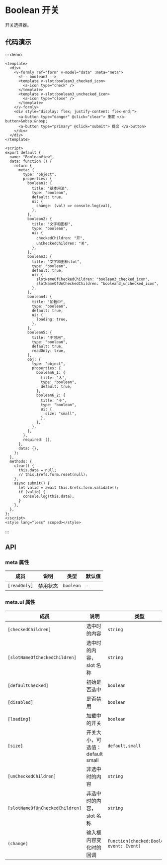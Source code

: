 # Boolean 开关

开关选择器。

## 代码演示

::: demo

```vue
<template>
  <div>
    <v-formly ref="form" v-model="data" :meta="meta">
      <!-- boolean3 -->
      <template v-slot:boolean3_checked_icon>
        <a-icon type="check" />
      </template>
      <template v-slot:boolean3_unchecked_icon>
        <a-icon type="close" />
      </template>
    </v-formly>
    <div style="display: flex; justify-content: flex-end;">
      <a-button type="danger" @click="clear"> 重置 </a-button>&nbsp;&nbsp;
      <a-button type="primary" @click="submit"> 提交 </a-button>
    </div>
  </div>
</template>

<script>
export default {
  name: "BooleanView",
  data: function () {
    return {
      meta: {
        type: "object",
        properties: {
          boolean1: {
            title: "基本用法",
            type: "boolean",
            default: true,
            ui: {
              change: (val) => console.log(val),
            },
          },
          boolean2: {
            title: "文字和图标",
            type: "boolean",
            ui: {
              checkedChildren: "开",
              unCheckedChildren: "关",
            },
          },
          boolean3: {
            title: "文字和图标slot",
            type: "boolean",
            default: true,
            ui: {
              slotNameOfCheckedChildren: "boolean3_checked_icon",
              slotNameOfUnCheckedChildren: "boolean3_unchecked_icon",
            },
          },
          boolean4: {
            title: "加载中",
            type: "boolean",
            default: true,
            ui: {
              loading: true,
            },
          },
          boolean5: {
            title: "不可用",
            type: "boolean",
            default: true,
            readOnly: true,
          },
          obj: {
            type: "object",
            properties: {
              boolean6_1: {
                title: "大",
                type: "boolean",
                default: true,
              },
              boolean6_2: {
                title: "小",
                type: "boolean",
                ui: {
                  size: "small",
                },
              },
            },
          },
        },
        required: [],
      },
      data: {},
    };
  },
  methods: {
    clear() {
      this.data = null;
      // this.$refs.form.reset(null);
    },
    async submit() {
      let valid = await this.$refs.form.validate();
      if (valid) {
        console.log(this.data);
      }
    },
  },
};
</script>
<style lang="less" scoped></style>
```

:::

## API

### meta 属性

| 成员         | 说明     | 类型      | 默认值 |
| ------------ | -------- | --------- | ------ |
| `[readOnly]` | 禁用状态 | `boolean` | -      |

### meta.ui 属性

| 成员                            | 说明                            | 类型                                      | 默认值    |
| ------------------------------- | ------------------------------- | ----------------------------------------- | --------- |
| `[checkedChildren]`             | 选中时的内容                    | `string`                                  | -         |
| `[slotNameOfCheckedChildren]`   | 选中时的内容，slot 名称         | `string`                                  | -         |
| `[defaultChecked]`              | 初始是否选中                    | `boolean`                                 | `false`   |
| `[disabled]`                    | 是否禁用                        | `boolean`                                 | `false`   |
| `[loading]`                     | 加载中的开关                    | `boolean`                                 | `false`   |
| `[size]`                        | 开关大小，可选值：default small | `default,small`                           | `default` |
| `[unCheckedChildren]`           | 非选中时的内容                  | `string`                                  | -         |
| `[slotNameOfUnCheckedChildren]` | 非选中时的内容，slot 名称       | `string`                                  | -         |
| `(change)`                      | 输入框内容变化时的回调          | `Function(checked:Boolean, event: Event)` | -         |

